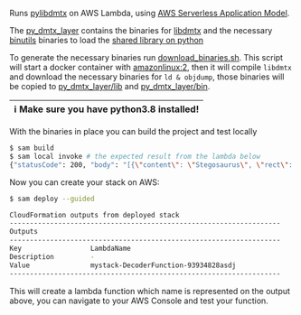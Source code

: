 Runs [pylibdmtx](https://pypi.org/project/pylibdmtx/) on AWS Lambda, using [AWS Serverless Application Model](https://docs.aws.amazon.com/serverless-application-model/latest/developerguide/serverless-getting-started.html).

The [py_dmtx_layer](./py_dmtx_layer) contains the binaries for [libdmtx](https://github.com/dmtx/libdmtx) and the necessary [binutils](https://www.gnu.org/software/binutils/) binaries to load the [shared library on python](https://github.com/python/cpython/blob/7f88aeadc19b1d3ece4723efb240e6d6753570b9/Lib/ctypes/util.py#L327)

To generate the necessary binaries run [download_binaries.sh](./download_binaries.sh). This script will start a docker container with [amazonlinux:2](https://hub.docker.com/_/amazonlinux), then it will compile `libdmtx` and download the necessary binaries for `ld & objdump`, those binaries will be copied to [py_dmtx_layer/lib](./py_dmtx_layer/lib) and [py_dmtx_layer/bin](./py_dmtx_layer/bin).

| :information_source:        Make sure you have python3.8 installed!   |
|-----------------------------------------------------------------------|

With the binaries in place you can build the project and test locally
```bash
$ sam build
$ sam local invoke # the expected result from the lambda below
{"statusCode": 200, "body": "[{\"content\": \"Stegosaurus\", \"rect\": [5, 6, 96, 95]}, {\"content\": \"Plesiosaurus\", \"rect\": [298, 6, 95, 95]}]"}
```

Now you can create your stack on AWS:
```bash
$ sam deploy --guided

CloudFormation outputs from deployed stack
-------------------------------------------------------------------
Outputs
-------------------------------------------------------------------
Key                 LambdaName
Description         -
Value               mystack-DecoderFunction-93934828asdj
-------------------------------------------------------------------
```

This will create a lambda function which name is represented on the output above, you can navigate to your AWS Console and test your function.